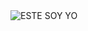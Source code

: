 <image src="https://static.wikia.nocookie.net/ffacc27c-ccef-43b1-90aa-4d278620d8b9" alt="ESTE SOY YO">

